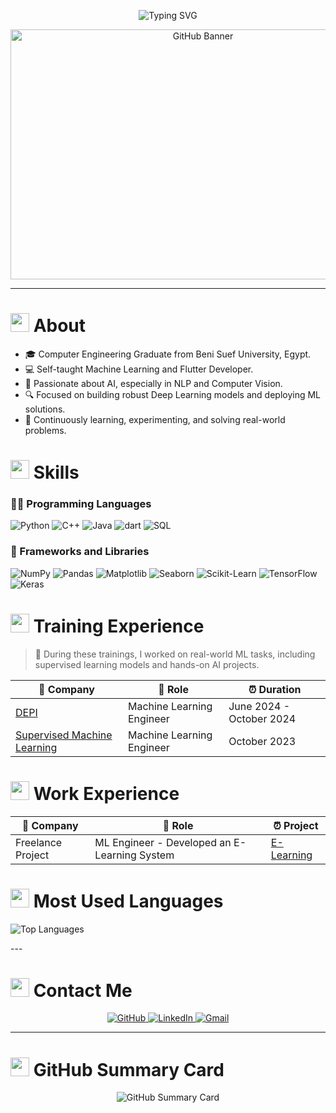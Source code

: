 <!-- ----------- HEAD SECTION ------------ -->
<p align="center">
    <img src="https://readme-typing-svg.herokuapp.com?font=Fira+Code&size=25&pause=1000&center=true&vCenter=true&random=false&width=455&height=65&lines=Hey+There+%F0%9F%91%8B%2C+I'm+Alaa+Sayed;AI+Engineer+%F0%9F%92%BB" alt="Typing SVG" />
</p>

<p align="center">
    <img src="https://cdna.artstation.com/p/assets/images/images/028/102/058/original/pixel-jeff-matrix-s.gif?1593487263" alt="GitHub Banner" width="600" height="400"/>
</p>

---

<!-- ----------- BODY SECTION ------------ -->

<h1><img src = "https://media2.giphy.com/media/QssGEmpkyEOhBCb7e1/giphy.gif?cid=ecf05e47a0n3gi1bfqntqmob8g9aid1oyj2wr3ds3mg700bl&rid=giphy.gif" width ="30"> About</h1>

+ 🎓 Computer Engineering Graduate from Beni Suef University, Egypt.
+ 💻 Self-taught Machine Learning and Flutter Developer.
+ 🤖 Passionate about AI, especially in NLP and Computer Vision.
+ 🔍 Focused on building robust Deep Learning models and deploying ML solutions.
+ 🧠 Continuously learning, experimenting, and solving real-world problems.

<h1><img src = "https://media2.giphy.com/media/QssGEmpkyEOhBCb7e1/giphy.gif?cid=ecf05e47a0n3gi1bfqntqmob8g9aid1oyj2wr3ds3mg700bl&rid=giphy.gif" width ="30"> Skills</h1>

### 🧑‍💻 Programming Languages

![Python](https://img.shields.io/badge/-Python-3776AB?style=flat&logo=python&logoColor=white)
![C++](https://img.shields.io/badge/-C%2B%2B-00599C?style=flat&logo=c%2B%2B&logoColor=white)
![Java](https://img.shields.io/badge/-Java-007396?style=flat&logo=java&logoColor=white)
![dart](https://img.shields.io/badge/-Dart-E34F26?style=flat&logo=dart&logoColor=white)
![SQL](https://img.shields.io/badge/-SQL-4479A1?style=flat&logo=mysql&logoColor=white)

### 🧰 Frameworks and Libraries

![NumPy](https://img.shields.io/badge/-NumPy-013243?style=flat&logo=numpy&logoColor=white)
![Pandas](https://img.shields.io/badge/-Pandas-150458?style=flat&logo=pandas&logoColor=white)
![Matplotlib](https://img.shields.io/badge/-Matplotlib-009688?style=flat&logo=plotly&logoColor=white)
![Seaborn](https://img.shields.io/badge/-Seaborn-2E2D77?style=flat&logoColor=white)
![Scikit-Learn](https://img.shields.io/badge/-Scikit%20Learn-F7931E?style=flat&logo=scikit-learn&logoColor=white)
![TensorFlow](https://img.shields.io/badge/-TensorFlow-FF6F00?style=flat&logo=tensorflow&logoColor=white)
![Keras](https://img.shields.io/badge/-Keras-D00000?style=flat&logo=keras&logoColor=white)

<h1><img src = "https://media2.giphy.com/media/QssGEmpkyEOhBCb7e1/giphy.gif?cid=ecf05e47a0n3gi1bfqntqmob8g9aid1oyj2wr3ds3mg700bl&rid=giphy.gif" width ="30"> Training Experience</h1>

> 📘 During these trainings, I worked on real-world ML tasks, including supervised learning models and hands-on AI projects.

| 🏢 Company                                                                                                                                                                                                                                                                                                                                                                                                                                                                                                                                                                     | 💼 Role                   | ⏰ Duration     |
| ------------------------------------------------------------------------------------------------------------------------------------------------------------------------------------------------------------------------------------------------------------------------------------------------------------------------------------------------------------------------------------------------------------------------------------------------------------------------------------------------------------------------------------------------------------------------------ | ------------------------- | --------------- |
| [DEPI](https://depi.gov.eg/)                                                                                                                                                                                                                                                                                                                                                                                                                                                                                                                                                   | Machine Learning Engineer | June 2024 - October 2024 |
| [Supervised Machine Learning](https://www.coursera.org/specializations/machine-learning-introduction?utm_medium=sem&utm_source=gg&utm_campaign=b2c_emea_machine-learning-introduction_stanford_ftcof_specializations_arte_march_24_dr_geo-multi-set2_sem_rsa_gads_lg-all&campaignid=21092529272&adgroupid=156621904981&device=c&keyword=coursera%20machine%20learning&matchtype=p&network=g&devicemodel=&adposition=&creativeid=693270366211&hide_mobile_promo&gad_source=1&gclid=CjwKCAjw5qC2BhB8EiwAvqa41nTvnC3CdtcHOkKhqnn4yjwcy1ImFMYEdMMNmZgZw4DCHwVqm1luwRoCaYUQAvD_BwE) | Machine Learning Engineer | October 2023    |

<h1><img src = "https://media2.giphy.com/media/QssGEmpkyEOhBCb7e1/giphy.gif?cid=ecf05e47a0n3gi1bfqntqmob8g9aid1oyj2wr3ds3mg700bl&rid=giphy.gif" width ="30"> Work Experience</h1>

| 🏢 Company                                                                                                                                                                                                                                                                                                                                                                                                                                                                                                                                                                     | 💼 Role                   | ⏰ Project     |
| ------------------------------------------------------------------------------------------------------------------------------------------------------------------------------------------------------------------------------------------------------------------------------------------------------------------------------------------------------------------------------------------------------------------------------------------------------------------------------------------------------------------------------------------------------------------------------ | ------------------------- | --------------- |
| Freelance Project                                                                                                                                                                                                                                                                                                                                                                                                                                                                                                                                                  | ML Engineer - Developed an E-Learning System | [E-Learning](https://github.com/A1aaSayed/AI_Projects/tree/main/E_Learning) |


<h1><img src="https://media2.giphy.com/media/QssGEmpkyEOhBCb7e1/giphy.gif" width="30"> Most Used Languages</h1>

<p>
  <img src="https://github-readme-stats.vercel.app/api/top-langs/?username=A1aaSayed&layout=compact&theme=transparent" alt="Top Languages" />
</p>
---

<h1><img src="https://media2.giphy.com/media/QssGEmpkyEOhBCb7e1/giphy.gif" width="30"> Contact Me</h1>

<p align="center">
  <a href="https://github.com/A1aaSayed">
    <img src="https://img.shields.io/badge/GitHub-A1aaSayed-black?style=for-the-badge&logo=github" alt="GitHub" />
  </a>
  <a href="https://www.linkedin.com/in/a1aasayed/">
    <img src="https://img.shields.io/badge/LinkedIn-Alaa%20Sayed-blue?style=for-the-badge&logo=linkedin" alt="LinkedIn" />
  </a>
  <a href="mailto:alaa02.sayed02@gmail.com">
    <img src="https://img.shields.io/badge/Gmail-alaa02.sayed02@gmail.com-D14836?style=for-the-badge&logo=gmail&logoColor=white" alt="Gmail" />
  </a>
</p>

---
<h1><img src="https://media2.giphy.com/media/QssGEmpkyEOhBCb7e1/giphy.gif" width="30"> GitHub Summary Card</h1>

<p align="center">
  <img src="https://github-profile-summary-cards.vercel.app/api/cards/profile-details?username=A1aaSayed&theme=transparent" alt="GitHub Summary Card" />
</p>
